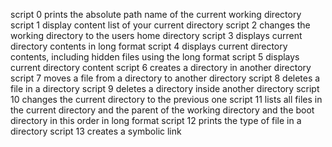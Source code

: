 script 0 prints the absolute path name of the current working directory
script 1 display content list of your current directory
script 2 changes the working directory to the users home directory
script 3 displays current directory contents in long format
script 4 displays current directory contents, including hidden files using the long format
script 5 displays current directory content 
script 6 creates a directory in another directory
script 7 moves a file from a directory to another directory
script 8 deletes a file in a directory
script 9 deletes a directory inside another directory
script 10 changes the current directory to the previous one
script 11 lists all files in the current directory and the parent of the working directory and the boot directory in this order in long format
script 12 prints the type of file in a directory
script 13 creates a symbolic link
